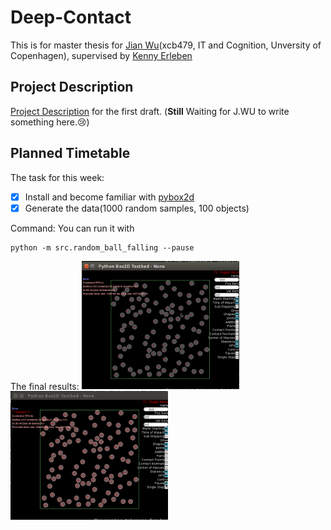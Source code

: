 # Deep-Contact

This is for master thesis for [Jian Wu](https://github.com/JaggerWu)(xcb479, IT and Cognition, Unversity of Copenhagen), supervised by [Kenny Erleben](http://diku.dk/english/staff/?pure=en/persons/110537)


## Project Description
	
[Project Description](https://github.com/JaggerWu/Deep-Contact/blob/master/Project_description.pdf) for the first draft.
(**Still** Waiting for J.WU to write something here.:cry:)

## Planned Timetable

The task for this week:

  - [x] Install and become familiar with [pybox2d](https://github.com/pybox2d/pybox2d)
  - [x] Generate the data(1000 random samples, 100 objects)

Command:
You can run it with
```
python -m src.random_ball_falling --pause
```

The final results:
<img src='https://github.com/JaggerWu/Deep-Contact/blob/master/example/nogravity.gif'
     width='50%' height='50%'>
<img src='https://github.com/JaggerWu/Deep-Contact/blob/master/example/normal.gif'
     width='50%' height='50%'>

